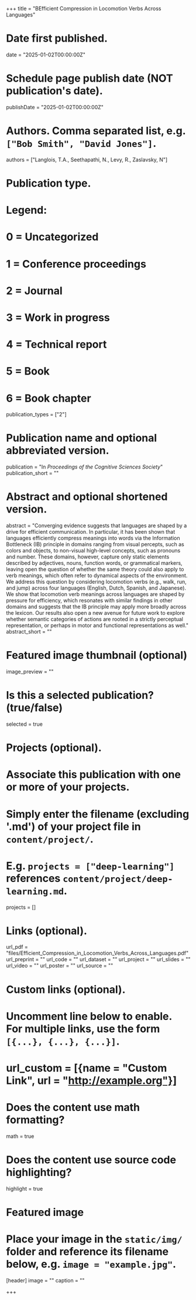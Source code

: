+++
title = "BEfficient Compression in Locomotion Verbs Across Languages"

# Date first published.
date = "2025-01-02T00:00:00Z"

# Schedule page publish date (NOT publication's date).
publishDate = "2025-01-02T00:00:00Z"

# Authors. Comma separated list, e.g. `["Bob Smith", "David Jones"]`.
authors = ["Langlois, T.A., Seethapathi, N., Levy, R., Zaslavsky, N"]

# Publication type.
# Legend:
# 0 = Uncategorized
# 1 = Conference proceedings
# 2 = Journal
# 3 = Work in progress
# 4 = Technical report
# 5 = Book
# 6 = Book chapter
publication_types = ["2"]

# Publication name and optional abbreviated version.
publication = "In *Proceedings of the Cognitive Sciences Society*"
publication_short = ""

# Abstract and optional shortened version.
abstract = "Converging evidence suggests that languages are shaped by a drive for efficient communication. In particular, it has been shown that languages efficiently compress meanings into words via the Information Bottleneck (IB) principle in domains ranging from visual percepts, such as colors and objects, to non-visual high-level concepts, such as pronouns and number. These domains, however, capture only static elements described by adjectives, nouns, function words, or grammatical markers, leaving open the question of whether the same theory could also apply to verb meanings, which often refer to dynamical aspects of the environment. We address this question by considering locomotion verbs (e.g., walk, run, and jump) across four languages (English, Dutch, Spanish, and Japanese). We show that locomotion verb meanings across languages are shaped by pressure for efficiency, which resonates with similar findings in other domains and suggests that the IB principle may apply more broadly across the lexicon. Our results also open a new avenue for future work to explore whether semantic categories of actions are rooted in a strictly perceptual representation, or perhaps in motor and functional representations as well."
abstract_short = ""

# Featured image thumbnail (optional)
image_preview = ""

# Is this a selected publication? (true/false)
selected = true

# Projects (optional).
#   Associate this publication with one or more of your projects.
#   Simply enter the filename (excluding '.md') of your project file in `content/project/`.
#   E.g. `projects = ["deep-learning"]` references `content/project/deep-learning.md`.
projects = []

# Links (optional).
url_pdf = "files/Efficient_Compression_in_Locomotion_Verbs_Across_Languages.pdf"
url_preprint = ""
url_code = ""
url_dataset = ""
url_project = ""
url_slides = ""
url_video = ""
url_poster = ""
url_source = ""

# Custom links (optional).
#   Uncomment line below to enable. For multiple links, use the form `[{...}, {...}, {...}]`.
# url_custom = [{name = "Custom Link", url = "http://example.org"}]

# Does the content use math formatting?
math = true

# Does the content use source code highlighting?
highlight = true

# Featured image
# Place your image in the `static/img/` folder and reference its filename below, e.g. `image = "example.jpg"`.
[header]
image = ""
caption = ""

+++
